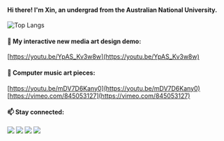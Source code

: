 #### Hi there! I'm Xin, an undergrad from the Australian National University.

<!--
[![Zlisch's GitHub stats](https://github-readme-stats.vercel.app/api?username=Zlisch&theme=gotham&hide_border=true)](https://github.com/Zlisch/github-readme-stats)
-->

![Top Langs](https://github-readme-stats.vercel.app/api/top-langs/?username=Zlisch&layout=compact&theme=gotham&hide_border=true&langs_count=8)

<!--
📊 &nbsp;**This week I spent my time on**

![Wwakatime stats](https://github-readme-stats-taupe-two.vercel.app/api/wakatime?username=xinlu&hide_title=true&hide_border=true&langs_count=5&bg_color=00000000&text_color=777)
-->

#### :art: My interactive new media art design demo:

[https://youtu.be/YpAS_Kv3w8w](https://youtu.be/YpAS_Kv3w8w)

#### 🎹 Computer music art pieces:

[https://youtu.be/mDV7D6Kany0](https://youtu.be/mDV7D6Kany0)
<br>
[https://vimeo.com/845053127](https://vimeo.com/845053127)

#### 📫 Stay connected:

<a href="https://www.linkedin.com/in/xin-lu-a8180a180/" target="_blank"><img src="https://img.shields.io/badge/Xin_Lu-Lu?logo=LinkedIn&logoColor=white&label=LinkedIn&labelColor=%230072b1&color=grey"></a>
<a href="https://www.xinloi.net/"><img src="https://img.shields.io/badge/xinloi.net-white?label=%F0%9F%8C%90%20Web&labelColor=7cbb00&color=grey"></a>
<a href="mailto:xinloinet@gmail.com"><img src="https://img.shields.io/badge/xinloinet%40gmail.com-white?label=%F0%9F%93%A7%20Email&labelColor=f65314&color=grey"></a>
<a href="https://zinamenshiki.tumblr.com" target="_blank"><img src="https://img.shields.io/badge/@zinamenshiki-white?logo=Tumblr&logoColor=white&label=Tumblr&labelColor=34526f&color=grey"></a>
<!--
<a href="https://www.threads.net/@zzinaaaaaaa" target="_blank"><img src="https://img.shields.io/badge/%40zzinaaaaaaa-white?logo=Threads&logoColor=black&label=Threads&labelColor=white&color=grey"></a>
-->

<!--
**Zlisch/Zlisch** is a ✨ _special_ ✨ repository because its `README.md` (this file) appears on your GitHub profile.

Here are some ideas to get you started:

- 🔭 I’m currently working on ...
- 🌱 I’m currently learning ...
- 👯 I’m looking to collaborate on ...
- 🤔 I’m looking for help with ...
- 💬 Ask me about ...
- 📫 How to reach me: ...
- 😄 Pronouns: ...
- ⚡ Fun fact: ...
-->
